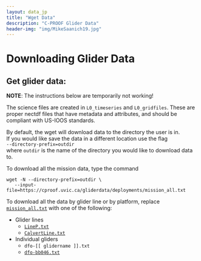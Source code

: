 ```yaml
---
layout: data_jp
title: "Wget Data"
description: "C-PROOF Glider Data"
header-img: "img/MikeSaanich19.jpg"
---
```


<script>
//https://stackoverflow.com/questions/45615998/on-click-copy-to-clipboard/45616055
function copyToClipboard(element) {
  var $temp = $("<input>");
  $("body").append($temp);
  $temp.val($(element).text()).select();
  document.execCommand("copy");
  $temp.remove();
}
</script>

<style>
/*https://stackoverflow.com/questions/7117073/add-a-tooltip-to-a-div*/
[data-tooltip]:before {
    content: attr(data-tooltip);
    position: absolute;
    opacity: 0;

    /* customizable */
    transition: 0.2s;
    padding: 10px;
    color: #FFFFFF;
    border-radius: 5px;
    box-shadow: 2px 2px 1px silver;
    font-size: 12px;
    line-height: 16px;
}
[data-tooltip]:hover:before {
    opacity: 1;
    /* customizable */
    background: #979BA0;
    margin-top: -35px;
  /*  margin-left: 60px;*/
}

[data-tooltip]:not([data-tooltip-persistent]):before {
    pointer-events: none;
}

</style>

# Downloading Glider Data

## Get glider data:

__NOTE__: The instructions below are temporarily not working!

The science files are created in `L0_timeseries` and `L0_gridfiles`. These are proper nectdf files that have metadata and attributes, and should be compliant with US-IOOS standards.

By default, the wget will download data to the directory the user is in. \
If you would like save the data in a different location use the flag  \
`--directory-prefix=outdir`  \
 where `outdir` is the name of the directory you would like to download data to.

To download all the mission data, type the command

```
wget -N --directory-prefix=outdir \
   --input-file=https://cproof.uvic.ca/gliderdata/deployments/mission_all.txt
```

To download all the data by glider line or by platform, replace [`mission_all.txt`](https://cproof.uvic.ca/gliderdata/deployments/mission_all.txt) with one of the following:

- Glider lines
  - [`LineP.txt`](https://cproof.uvic.ca/gliderdata/deployments/LineP.txt)
  - [`CalvertLine.txt`](https://cproof.uvic.ca/gliderdata/deployments/CalvertLine.txt)
- Individual gliders
  - `dfo-[[ glidername ]].txt`
  - [`dfo-bb046.txt`](https://cproof.uvic.ca/gliderdata/deployments/dfo-bb046.txt)


